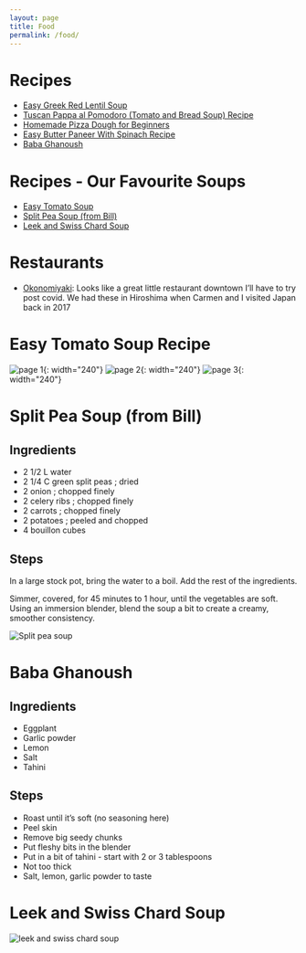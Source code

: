 ```yaml
---
layout: page
title: Food
permalink: /food/
---
```


# Recipes

* [Easy Greek Red Lentil Soup](https://www.themediterraneandish.com/red-lentil-soup-recipe/#tasty-recipes-31679)
* [Tuscan Pappa al Pomodoro (Tomato and Bread Soup) Recipe](https://www.seriouseats.com/tuscan-tomato-bread-soup-pappa-al-pomodoro-recipe)
* [Homemade Pizza Dough for Beginners](https://sallysbakingaddiction.com/homemade-pizza-crust-recipe/)
* [Easy Butter Paneer With Spinach Recipe](https://www.seriouseats.com/easy-butter-paneer-spinach-recipe)
* [Baba Ghanoush](#baba-ghanoush)

# Recipes - Our Favourite Soups

* [Easy Tomato Soup](#easy-tomato-soup-recipe)
* [Split Pea Soup (from Bill)](#split-pea-soup-from-bill)
* [Leek and Swiss Chard Soup](#leek-and-swiss-chard-soup)

# Restaurants

* [Okonomiyaki](https://www.thestar.com/news/gta/2021/02/27/torontos-okonomi-house-restaurant-has-been-serving-up-savoury-japanese-pancakes-since-1978-not-even-the-pandemic-has-slowed-it-down.html): Looks like a great little restaurant downtown I’ll have to try post covid. We had these in Hiroshima when Carmen and I visited Japan back in 2017

# Easy Tomato Soup Recipe

![page 1](/assets/images/tomato_soup_1.png){: width="240"}
![page 2](/assets/images/tomato_soup_2.png){: width="240"}
![page 3](/assets/images/tomato_soup_3.png){: width="240"}

# Split Pea Soup (from Bill)

## Ingredients

* 2 1/2 L water
* 2 1/4 C green split peas ; dried
* 2 onion ; chopped finely
* 2 celery ribs ; chopped finely
* 2 carrots ; chopped finely
* 2 potatoes ; peeled and chopped
* 4 bouillon cubes

## Steps

In a large stock pot, bring the water to a boil. Add the rest of the ingredients.

Simmer, covered, for 45 minutes to 1 hour, until the vegetables are soft. Using an immersion blender, blend the soup a bit to create a creamy, smoother consistency.

![Split pea soup](/assets/images/split-pea-soup.jpeg)

# Baba Ghanoush

## Ingredients

* Eggplant
* Garlic powder
* Lemon
* Salt
* Tahini

## Steps

* Roast until it’s soft (no seasoning here)
* Peel skin
* Remove big seedy chunks
* Put fleshy bits in the blender
* Put in a bit of tahini - start with 2 or 3 tablespoons
* Not too thick
* Salt, lemon, garlic powder to taste

# Leek and Swiss Chard Soup

![leek and swiss chard soup](/assets/images/leek_and_swiss_chard_soup.jpeg)